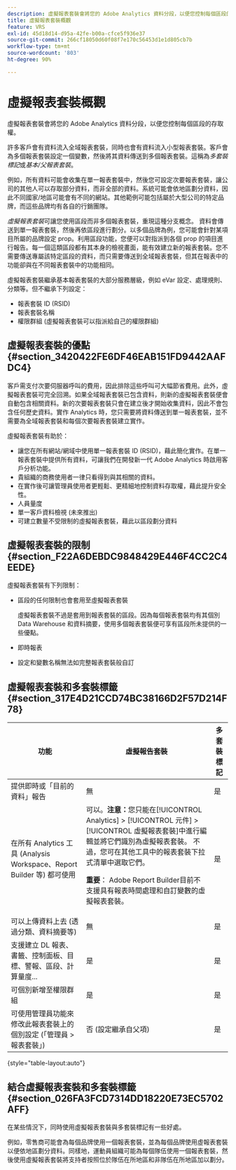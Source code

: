 ```yaml
---
description: 虛擬報表套裝會將您的 Adobe Analytics 資料分段，以便您控制每個區段的存取權。
title: 虛擬報表套裝概觀
feature: VRS
exl-id: 45d18d14-d95a-42fe-b00a-cfce5f936e37
source-git-commit: 266cf18050d60f08f7e170c56453d1e1d805cb7b
workflow-type: tm+mt
source-wordcount: '803'
ht-degree: 90%

---
```


# 虛擬報表套裝概觀

虛擬報表套裝會將您的 Adobe Analytics 資料分段，以便您控制每個區段的存取權。

許多客戶會有資料流入全域報表套裝，同時也會有資料流入小型報表套裝。客戶會為多個報表套裝設定一個變數，然後將其資料傳送到多個報表套裝。這稱為&#x200B;*多套裝標記*&#x200B;或&#x200B;*基本/父報表套裝*。

例如，所有資料可能會收集在單一報表套裝中，然後您可設定次要報表套裝，讓公司的其他人可以存取部分資料，而非全部的資料。系統可能會依地區劃分資料，因此不同國家/地區可能會有不同的網站。其他範例可能包括屬於大型公司的特定品牌，而這些品牌均有各自的行銷團隊。

*虛擬報表套裝*&#x200B;可讓您使用區段而非多個報表套裝，重現這種分支概念。 資料會傳送到單一報表套裝，然後再依區段進行劃分。以多個品牌為例，您可能會針對某項目所屬的品牌設定 prop。利用區段功能，您便可以對指派到各個 prop 的項目進行報告。每一個這類區段都有其本身的檢視畫面，能有效建立新的報表套裝。您不需要傳送專屬該特定區段的資料，而只需要傳送到全域報表套裝，但其在報表中的功能卻與在不同報表套裝中的功能相同。

虛擬報表套裝繼承基本報表套裝的大部分服務層級，例如 eVar 設定、處理規則、分類等。但不繼承下列設定：

* 報表套裝 ID (RSID)
* 報表套裝名稱
* 權限群組 (虛擬報表套裝可以指派給自己的權限群組)

## 虛擬報表套裝的優點 {#section_3420422FE6DF46EAB151FD9442AAFDC4}

客戶需支付次要伺服器呼叫的費用，因此排除這些呼叫可大幅節省費用。此外，虛擬報表套裝可完全回溯。如果全域報表套裝已包含資料，則新的虛擬報表套裝便會自動包含相關資料。新的次要報表套裝只會在建立後才開始收集資料，因此不會包含任何歷史資料。實作 Analytics 時，您只需要將資料傳送到單一報表套裝，並不需要為全域報表套裝和每個次要報表套裝建立實作。

虛擬報表套裝有助於：

* 讓您在所有網站/網域中使用單一報表套裝 ID (RSID)，藉此簡化實作。在單一報表套裝中提供所有資料，可讓我們在開發新一代 Adobe Analytics 時啟用客戶分析功能。
* 貴組織的商務使用者一律只看得到與其相關的資料。
* 在實作後可讓管理員使用者更輕鬆、更精細地控制資料存取權，藉此提升安全性。
* 人員量度
* 單一客戶資料檢視 (未來推出)
* 可建立數量不受限制的虛擬報表套裝，藉此以區段劃分資料

## 虛擬報表套裝的限制 {#section_F22A6DEBDC9848429E446F4CC2C4EEDE}

虛擬報表套裝有下列限制：

* 區段的任何限制也會套用至虛擬報表套裝

  虛擬報表套裝不過是套用到報表套裝的區段。因為每個報表套裝均有其個別 Data Warehouse 和資料摘要，使用多個報表套裝便可享有區段所未提供的一些優點。
* 即時報表
* 設定和變數名稱無法如完整報表套裝般自訂

## 虛擬報表套裝和多套裝標籤 {#section_317E4D21CCD74BC38166D2F57D214F78}

| 功能 | 虛擬報告套裝 | 多套裝標記 |
|--- |--- |--- |
| 提供即時或「目前的資料」報告 | 無 | 是 |
| 在所有 Analytics 工具 (Analysis Workspace、Report Builder 等) 都可使用 | 可以。**注意：**&#x200B;您只能在[!UICONTROL Analytics] > [!UICONTROL 元件] > [!UICONTROL 虛擬報表套裝]中進行編輯並將它們識別為虛擬報表套裝。 不過，您可在其他工具中的報表套裝下拉式清單中選取它們。<p>**重要**： Adobe Report Builder目前不支援具有報表時間處理和自訂變數的虛擬報表套裝。 | 是 |
| 可以上傳資料上去 (透過分類、資料摘要等) | 無 | 是 |
| 支援建立 DL 報表、書籤、控制面板、目標、警報、區段、計算量度... | 是 | 是 |
| 可個別新增至權限群組 | 是 | 是 |
| 可使用管理員功能來修改此報表套裝上的個別設定 (「管理員 > 報表套裝」) | 否 (設定繼承自父項) | 是 |

{style="table-layout:auto"}

## 結合虛擬報表套裝和多套裝標籤 {#section_026FA3FCD7314DD18220E73EC5702AFF}

在某些情況下，同時使用虛擬報表套裝與多套裝標記有一些好處。

例如，零售商可能會為每個品牌使用一個報表套裝，並為每個品牌使用虛報表套裝以便依地區劃分資料。同樣地，運動員組織可能為每個隊伍使用一個報表套裝，然後使用虛擬報表套裝將支持者按照位於隊伍在所地區和非隊伍在所地區加以劃分。
